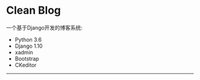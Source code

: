 # Clean Blog

一个基于Django开发的博客系统:

- Python 3.6
- Django 1.10
- xadmin
- Bootstrap
- CKeditor

------

